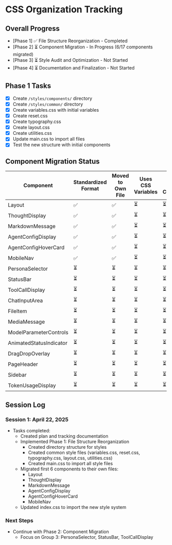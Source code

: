 # CSS Organization Tracking

## Overall Progress
- [Phase 1] ✅ File Structure Reorganization - Completed
- [Phase 2] ⏳ Component Migration - In Progress (6/17 components migrated)
- [Phase 3] ⏳ Style Audit and Optimization - Not Started
- [Phase 4] ⏳ Documentation and Finalization - Not Started

## Phase 1 Tasks
- [x] Create `/styles/components/` directory
- [x] Create `/styles/common/` directory
- [x] Create variables.css with initial variables
- [x] Create reset.css
- [x] Create typography.css
- [x] Create layout.css
- [x] Create utilities.css
- [x] Update main.css to import all files
- [x] Test the new structure with initial components

## Component Migration Status

| Component | Standardized Format | Moved to Own File | Uses CSS Variables | Style Audit Complete | Optimization Complete |
|-----------|---------------------|-------------------|-------------------|----------------------|------------------------|
| Layout | ✅ | ✅ | ⏳ | ⏳ | ⏳ |
| ThoughtDisplay | ✅ | ✅ | ⏳ | ⏳ | ⏳ |
| MarkdownMessage | ✅ | ✅ | ⏳ | ⏳ | ⏳ |
| AgentConfigDisplay | ✅ | ✅ | ⏳ | ⏳ | ⏳ |
| AgentConfigHoverCard | ✅ | ✅ | ⏳ | ⏳ | ⏳ |
| MobileNav | ✅ | ✅ | ⏳ | ⏳ | ⏳ |
| PersonaSelector | ⏳ | ⏳ | ⏳ | ⏳ | ⏳ |
| StatusBar | ⏳ | ⏳ | ⏳ | ⏳ | ⏳ |
| ToolCallDisplay | ⏳ | ⏳ | ⏳ | ⏳ | ⏳ |
| ChatInputArea | ⏳ | ⏳ | ⏳ | ⏳ | ⏳ |
| FileItem | ⏳ | ⏳ | ⏳ | ⏳ | ⏳ |
| MediaMessage | ⏳ | ⏳ | ⏳ | ⏳ | ⏳ |
| ModelParameterControls | ⏳ | ⏳ | ⏳ | ⏳ | ⏳ |
| AnimatedStatusIndicator | ⏳ | ⏳ | ⏳ | ⏳ | ⏳ |
| DragDropOverlay | ⏳ | ⏳ | ⏳ | ⏳ | ⏳ |
| PageHeader | ⏳ | ⏳ | ⏳ | ⏳ | ⏳ |
| Sidebar | ⏳ | ⏳ | ⏳ | ⏳ | ⏳ |
| TokenUsageDisplay | ⏳ | ⏳ | ⏳ | ⏳ | ⏳ |

## Session Log

### Session 1: April 22, 2025
- Tasks completed:
  - Created plan and tracking documentation
  - Implemented Phase 1: File Structure Reorganization
    - Created directory structure for styles
    - Created common style files (variables.css, reset.css, typography.css, layout.css, utilities.css)
    - Created main.css to import all style files
  - Migrated first 6 components to their own files:
    - Layout
    - ThoughtDisplay
    - MarkdownMessage
    - AgentConfigDisplay
    - AgentConfigHoverCard
    - MobileNav
  - Updated index.css to import the new style system

### Next Steps
- Continue with Phase 2: Component Migration
  - Focus on Group 3: PersonaSelector, StatusBar, ToolCallDisplay